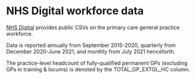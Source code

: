 # NHS Digital workforce data
[NHS Digital](https://digital.nhs.uk/data-and-information/publications/statistical/general-and-personal-medical-services) provides public CSVs on the primary care general practice workforce.

Data is reported annually from September 2015-2020, quarterly from December 2020-June 2021, and monthly from July 2021 henceforth.

The practice-level headcount of fully-qualified permanent GPs (excluding GPs in training & locums) is denoted by the TOTAL_GP_EXTGL_HC column.